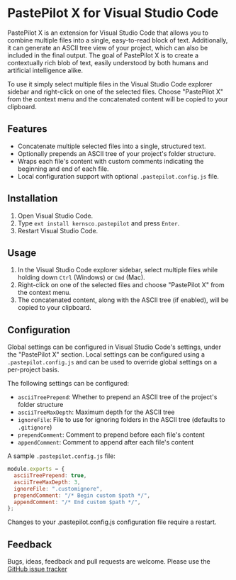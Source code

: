 # PastePilot X for Visual Studio Code

PastePilot X is an extension for Visual Studio Code that allows you to combine multiple files into a single, easy-to-read block of text. Additionally, it can generate an ASCII tree view of your project, which can also be included in the final output. The goal of PastePilot X is to create a contextually rich blob of text, easily understood by both humans and artificial intelligence alike.

To use it simply select multiple files in the Visual Studio Code explorer sidebar and right-click on one of the selected files. Choose "PastePilot X" from the context menu and the concatenated content will be copied to your clipboard.

## Features

- Concatenate multiple selected files into a single, structured text.
- Optionally prepends an ASCII tree of your project's folder structure.
- Wraps each file's content with custom comments indicating the beginning and end of each file.
- Local configuration support with optional `.pastepilot.config.js` file.

## Installation

1. Open Visual Studio Code.
2. Type `ext install kernsco.pastepilot` and press `Enter`.
3. Restart Visual Studio Code.

## Usage

1. In the Visual Studio Code explorer sidebar, select multiple files while holding down `Ctrl` (Windows) or `Cmd` (Mac).
2. Right-click on one of the selected files and choose "PastePilot X" from the context menu.
3. The concatenated content, along with the ASCII tree (if enabled), will be copied to your clipboard.

## Configuration

Global settings can be configured in Visual Studio Code's settings, under the "PastePilot X" section. Local settings can be configured using a `.pastepilot.config.js` and can be used to override global settings on a per-project basis.

The following settings can be configured:

- `asciiTreePrepend`: Whether to prepend an ASCII tree of the project's folder structure
- `asciiTreeMaxDepth`: Maximum depth for the ASCII tree
- `ignoreFile`: File to use for ignoring folders in the ASCII tree (defaults to `.gitignore`)
- `prependComment`: Comment to prepend before each file's content
- `appendComment`: Comment to append after each file's content

A sample `.pastepilot.config.js` file:

```javascript
module.exports = {
  asciiTreePrepend: true,
  asciiTreeMaxDepth: 3,
  ignoreFile: ".customignore",
  prependComment: "/* Begin custom $path */",
  appendComment: "/* End custom $path */",
};
```

Changes to your .pastepilot.config.js configuration file require a restart.

## Feedback

Bugs, ideas, feedback and pull requests are welcome. Please use the [GitHub issue tracker]()
